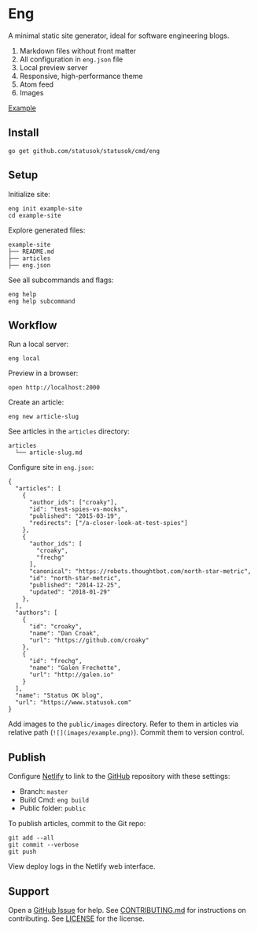 # Eng

A minimal static site generator,
ideal for software engineering blogs.

1. Markdown files without front matter
1. All configuration in `eng.json` file
1. Local preview server
1. Responsive, high-performance theme
1. Atom feed
1. Images

[Example](https://www.statusok.com)

## Install

```
go get github.com/statusok/statusok/cmd/eng
```

## Setup

Initialize site:

```
eng init example-site
cd example-site
```

Explore generated files:

```
example-site
├── README.md
├── articles
├── eng.json
```

See all subcommands and flags:

```
eng help
eng help subcommand
```

## Workflow

Run a local server:

```
eng local
```

Preview in a browser:

```
open http://localhost:2000
```

Create an article:

```
eng new article-slug
```

See articles in the `articles` directory:

```
articles
  └── article-slug.md
```

Configure site in `eng.json`:

```
{
  "articles": [
    {
      "author_ids": ["croaky"],
      "id": "test-spies-vs-mocks",
      "published": "2015-03-19",
      "redirects": ["/a-closer-look-at-test-spies"]
    },
    {
      "author_ids": [
        "croaky",
        "frechg"
      ],
      "canonical": "https://robots.thoughtbot.com/north-star-metric",
      "id": "north-star-metric",
      "published": "2014-12-25",
      "updated": "2018-01-29"
    },
  ],
  "authors": [
    {
      "id": "croaky",
      "name": "Dan Croak",
      "url": "https://github.com/croaky"
    },
    {
      "id": "frechg",
      "name": "Galen Frechette",
      "url": "http://galen.io"
    }
  ],
  "name": "Status OK blog",
  "url": "https://www.statusok.com"
}
```

Add images to the `public/images` directory.
Refer to them in articles via relative path (`![](images/example.png)`).
Commit them to version control.

## Publish

Configure [Netlify] to link to the [GitHub] repository with these settings:

[Netlify]: https://www.netlify.com
[GitHub]: https://github.com

* Branch: `master`
* Build Cmd: `eng build`
* Public folder: `public`

To publish articles, commit to the Git repo:

```
git add --all
git commit --verbose
git push
```

View deploy logs in the Netlify web interface.

## Support

Open a [GitHub Issue][issues] for help.
See [CONTRIBUTING.md][contrib] for instructions on contributing.
See [LICENSE] for the license.

[issues]: https://github.com/statusok/eng/issues
[contrib]: CONTRIBUTING.md
[LICENSE]: LICENSE
